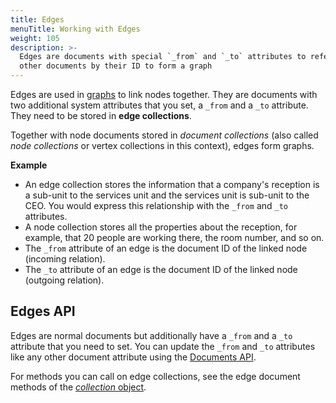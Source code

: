 ```yaml
---
title: Edges
menuTitle: Working with Edges
weight: 105
description: >-
  Edges are documents with special `_from` and `_to` attributes to reference
  other documents by their ID to form a graph
---
```

Edges are used in [graphs](_index.md) to link nodes together.
They are documents with two additional system attributes that you set, a
`_from` and a `_to` attribute. They need to be stored in **edge collections**.

Together with node documents stored in _document collections_ (also called
_node collections_ or vertex collections in this context), edges form graphs.

**Example**

- An edge collection stores the information that a company's reception is a
  sub-unit to the services unit and the services unit is sub-unit to the
  CEO. You would express this relationship with the `_from` and `_to` attributes.
- A node collection stores all the properties about the reception, for example,
  that 20 people are working there, the room number, and so on.
- The `_from` attribute of an edge is the document ID of the linked node
  (incoming relation).
- The `_to` attribute of an edge is the document ID of the linked node
  (outgoing relation).

## Edges API

Edges are normal documents but additionally have a `_from` and a `_to` attribute
that you need to set.
You can update the `_from` and `_to` attributes like any other document attribute
using the [Documents API](../develop/javascript-api/@arangodb/collection-object.md#documents).

For methods you can call on edge collections, see the edge document methods of
the [_collection_ object](../develop/javascript-api/@arangodb/collection-object.md#edge-documents).
